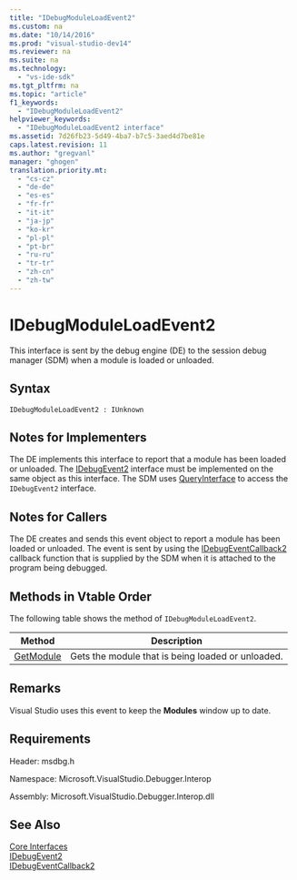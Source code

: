 ```yaml
---
title: "IDebugModuleLoadEvent2"
ms.custom: na
ms.date: "10/14/2016"
ms.prod: "visual-studio-dev14"
ms.reviewer: na
ms.suite: na
ms.technology: 
  - "vs-ide-sdk"
ms.tgt_pltfrm: na
ms.topic: "article"
f1_keywords: 
  - "IDebugModuleLoadEvent2"
helpviewer_keywords: 
  - "IDebugModuleLoadEvent2 interface"
ms.assetid: 7d26fb23-5d49-4ba7-b7c5-3aed4d7be81e
caps.latest.revision: 11
ms.author: "gregvanl"
manager: "ghogen"
translation.priority.mt: 
  - "cs-cz"
  - "de-de"
  - "es-es"
  - "fr-fr"
  - "it-it"
  - "ja-jp"
  - "ko-kr"
  - "pl-pl"
  - "pt-br"
  - "ru-ru"
  - "tr-tr"
  - "zh-cn"
  - "zh-tw"
---
```

# IDebugModuleLoadEvent2
This interface is sent by the debug engine (DE) to the session debug manager (SDM) when a module is loaded or unloaded.  
  
## Syntax  
  
```  
IDebugModuleLoadEvent2 : IUnknown  
```  
  
## Notes for Implementers  
 The DE implements this interface to report that a module has been loaded or unloaded. The [IDebugEvent2](../extensibility/idebugevent2.md) interface must be implemented on the same object as this interface. The SDM uses [QueryInterface](../Topic/QueryInterface.md) to access the `IDebugEvent2` interface.  
  
## Notes for Callers  
 The DE creates and sends this event object to report a module has been loaded or unloaded. The event is sent by using the [IDebugEventCallback2](../extensibility/idebugeventcallback2.md) callback function that is supplied by the SDM when it is attached to the program being debugged.  
  
## Methods in Vtable Order  
 The following table shows the method of `IDebugModuleLoadEvent2`.  
  
|Method|Description|  
|------------|-----------------|  
|[GetModule](../extensibility/idebugmoduleloadevent2--getmodule.md)|Gets the module that is being loaded or unloaded.|  
  
## Remarks  
 Visual Studio uses this event to keep the **Modules** window up to date.  
  
## Requirements  
 Header: msdbg.h  
  
 Namespace: Microsoft.VisualStudio.Debugger.Interop  
  
 Assembly: Microsoft.VisualStudio.Debugger.Interop.dll  
  
## See Also  
 [Core Interfaces](../extensibility/core-interfaces.md)   
 [IDebugEvent2](../extensibility/idebugevent2.md)   
 [IDebugEventCallback2](../extensibility/idebugeventcallback2.md)
